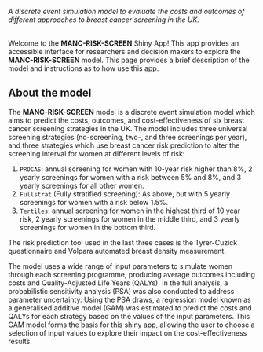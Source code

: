 _A discrete event simulation model to evaluate the costs and outcomes of different approaches to breast cancer screening in the UK._
<br />
<br />

Welcome to the **MANC-RISK-SCREEN** Shiny App! This app provides an accessible interface for researchers and decision makers to explore the **MANC-RISK-SCREEN** model. This page provides a brief description of the model and instructions as to how use this app.

## About the model

The **MANC-RISK-SCREEN** model is a discrete event simulation model which aims to predict the costs, outcomes, and cost-effectiveness of six breast cancer screening strategies in the UK. The model includes three universal screening strategies (no-screening, two-, and three screenings per year), and three strategies which use breast cancer risk prediction to alter the screening interval for women at different levels of risk:

1.	`PROCAS`: annual screening for women with 10-year risk higher than 8%, 2 yearly screenings for women with a risk between 5% and 8%, and 3 yearly screenings for all other women.
2.	`Fullstrat` (Fully stratified screening): As above, but with 5 yearly screenings for women with a risk below 1.5%.
3.	`Tertiles`: annual screening for women in the highest third of 10 year risk, 2 yearly screenings for women in the middle third, and 3 yearly screenings for women in the bottom third.

The risk prediction tool used in the last three cases is the Tyrer-Cuzick questionnaire and Volpara automated breast density measurement.

The model uses a wide range of input parameters to simulate women through each screening programme, producing average outcomes including costs and Quality-Adjusted Life Years (QALYs). In the full analysis, a probabilistic sensitivity analysis (PSA) was also conducted to address parameter uncertainty. Using the PSA draws, a regression model known as a generalised additive model (GAM) was estimated to predict the costs and QALYs for each strategy based on the values of the input parameters. This GAM model forms the basis for this shiny app, allowing the user to choose a selection of input values to explore their impact on the cost-effectiveness results.